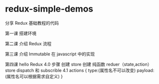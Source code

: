 # redux-simple-demos
分享 Redux 基础教程的代码

第一课 搭建环境

第二课 介绍 Redux 流程

第三课 介绍 Immutable 在 javascript 中的实现

第四课 hello Redux
    4.0 步骤
        创建 store
        创建 纯函数 reduer（state,action）
        store dispatch 和 subscrible
    4.1 actions {
        type:(属性名不可以改变)
        payload:(属性名可以根据需求自定义)
    }

